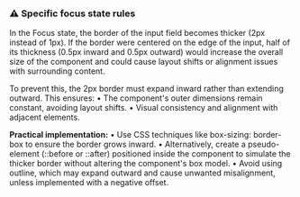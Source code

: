 ### ⚠️ Specific focus state rules

In the Focus state, the border of the input field becomes thicker (2px instead of 1px). If the border were centered on the edge of the input, half of its thickness (0.5px inward and 0.5px outward) would increase the overall size of the component and could cause layout shifts or alignment issues with surrounding content.

To prevent this, the 2px border must expand inward rather than extending outward. This ensures:
• The component's outer dimensions remain constant, avoiding layout shifts.
• Visual consistency and alignment with adjacent elements.

**Practical implementation:**
• Use CSS techniques like box-sizing: border-box to ensure the border grows inward.
• Alternatively, create a pseudo-element (::before or ::after) positioned inside the component to simulate the thicker border without altering the component's box model.
• Avoid using outline, which may expand outward and cause unwanted misalignment, unless implemented with a negative offset.